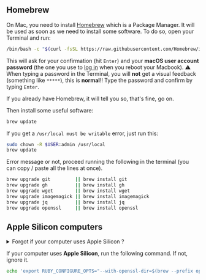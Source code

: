 ## Homebrew

On Mac, you need to install [Homebrew](http://brew.sh/) which is a Package Manager.
It will be used as soon as we need to install some software.
To do so, open your Terminal and run:

```bash
/bin/bash -c "$(curl -fsSL https://raw.githubusercontent.com/Homebrew/install/HEAD/install.sh)"
```

This will ask for your confirmation (hit `Enter`) and your **macOS user account password** (the one you use to [log in](https://support.apple.com/en-gb/HT202860) when you reboot your Macbook).
:warning: When typing a password in the Terminal, you will **not** get a visual feedback (something like `*****`), this is **normal**!! Type the password and confirm by typing `Enter`.

If you already have Homebrew, it will tell you so, that's fine, go on.

Then install some useful software:

```bash
brew update
```

If you get a `/usr/local must be writable` error, just run this:

```bash
sudo chown -R $USER:admin /usr/local
brew update
```

Error message or not, proceed running the following in the terminal (you can copy / paste all the lines at once).

```bash
brew upgrade git         || brew install git
brew upgrade gh          || brew install gh
brew upgrade wget        || brew install wget
brew upgrade imagemagick || brew install imagemagick
brew upgrade jq          || brew install jq
brew upgrade openssl     || brew install openssl
```

## Apple Silicon computers

<details>
  <summary>Forgot if your computer uses Apple Silicon ?</summary>

  &nbsp;


  Copy-paste the following command in the terminal and hit `Enter` to execute the command.

  ``` bash
  arch_name="$(uname -m)"

  if [ "${arch_name}" = "x86_64" ]; then
      if [ "$(sysctl -in sysctl.proc_translated)" = "1" ]; then
          echo "Your computer uses Apple Silicon (Rosetta) 🌟"
      else
          echo "Your computer has an Intel processor 🤖"
      fi
  elif [ "${arch_name}" = "arm64" ]; then
      echo "Your computer uses Apple Silicon 🌟"
  else
      echo "Unknown architecture: ${arch_name}, call a TA 🤔"
  fi
  ```

  ☝️ The result of the command should indicate whether your computer uses Apple Silicon.

</details>

If your computer uses **Apple Silicon**, run the following command. If not, ignore it.

``` bash
echo 'export RUBY_CONFIGURE_OPTS="--with-openssl-dir=$(brew --prefix openssl@1.1)"' >> ~/.zshrc
```
